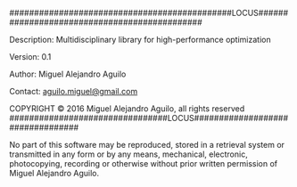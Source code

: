 #############################################LOCUS#############################################

Description: Multidisciplinary library for high-performance optimization

Version:     0.1

Author:      Miguel Alejandro Aguilo

Contact:     aguilo.miguel@gmail.com

COPYRIGHT © 2016 Miguel Alejandro Aguilo, all rights reserved
################################LOCUS#################################

No part of this software may be reproduced, stored in a retrieval system
or transmitted in any form or by any means, mechanical, electronic, 
photocopying, recording or otherwise without prior written permission 
of Miguel Alejandro Aguilo.
